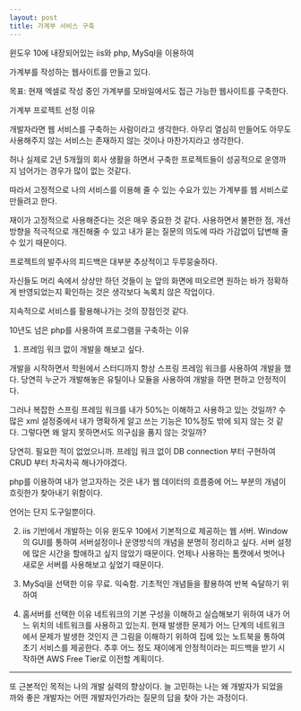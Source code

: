 ```yaml
---
layout: post
title: 가계부 서비스 구축
---
```


윈도우 10에 내장되어있는 iis와 php, MySql을 이용하여

가계부를 작성하는 웹사이트를 만들고 있다.

목표: 현재 엑셀로 작성 중인 가계부를 모바일에서도 접근 가능한 웹사이트를 구축한다.

가계부 프로젝트 선정 이유

개발자라면 웹 서비스를 구축하는 사람이라고 생각한다. 아무리 열심히 만들어도 아무도 사용해주지 않는 서비스는 존재하지 않는 것이나 마찬가지라고 생각한다.

허나 실제로 2년 5개월의 회사 생활을 하면서 구축한 프로젝트들이 성공적으로 운영까지 넘어가는 경우가 많이 없는 것같다.

따라서 고정적으로 나의 서비스를 이용해 줄 수 있는 수요가 있는 가계부를 웹 서비스로 만들려고 한다.

재이가 고정적으로 사용해준다는 것은 매우 중요한 것 같다.
사용하면서 불편한 점, 개선 방향을 적극적으로 개진해줄 수 있고 내가 묻는 질문의 의도에 따라 가감없이 답변해 줄 수 있기 때문이다.

프로젝트의 발주사의 피드백은 대부분 추상적이고 두루뭉술하다.

자신들도 머리 속에서 상상만 하던 것들이 눈 앞의 화면에 떠오르면 원하는 바가 정확하게 반영되었는지 확인하는 것은 생각보다 녹록치 않은 작업이다.

지속적으로 서비스를 활용해나가는 것의 장점인것 같다.


10년도 넘은 php를 사용하여 프로그램을 구축하는 이유
1. 프레임 워크 없이 개발을 해보고 싶다.

개발을 시작하면서 학원에서 스터디까지 항상 스프링 프레임 워크를 사용하여 개발을 했다.
당연히 누군가 개발해놓은 유틸이나 모듈을 사용하여 개발을 하면 편하고 안정적이다.

그러나 복잡한 스프링 프레임 워크를 내가 50%는 이해하고 사용하고 있는 것일까?
수많은 xml 설정중에서 내가 명확하게 알고 쓰는 기능은 10%정도 밖에 되지 않는 것 같다.
그렇다면 왜 알지 못하면서도 의구심을 품지 않는 것일까?

당연히. 필요한 적이 없었으니까.
프레임 워크 없이 DB connection 부터 구현하여 CRUD 부터 차곡차곡 해나가야겠다.

php를 이용하여 내가 얻고자하는 것은 내가 웹 데이터의 흐름중에 어느 부분의 개념이 흐릿한가 찾아내기 위함이다.

언어는 단지 도구일뿐이다.


2. iis 기반에서 개발하는 이유
윈도우 10에서 기본적으로 제공하는 웹 서버.
Window의 GUI를 통하여 서버설정이나 운영방식의 개념을 분명히 정리하고 싶다.
서버 설정에 많은 시간을 할애하고 싶지 않았기 때문이다.
언제나 사용하는 톰캣에서 벗어나 새로운 서버를 사용해보고 싶었기 때문이다.


3. MySql을 선택한 이유
무료. 익숙함. 기초적인 개념들을 활용하여 반복 숙달하기 위하여


4. 홈서버를 선택한 이유
네트워크의 기본 구성을 이해하고 실습해보기 위하여
내가 어느 위치의 네트워크를 사용하고 있는지.
현재 발생한 문제가 어느 단계의 네트워크에서 문제가 발생한 것인지
큰 그림을 이해하기 위하여 집에 있는 노트북을 통하여 초기 서비스를 제공한다.
추후 어느 정도 재이에게 안정적이라는 피드백을 받기 시작하면 AWS Free Tier로 이전할 계획이다.
*****

또 근본적인 목적는 나의 개발 실력의 향상이다.
늘 고민하는 나는 왜 개발자가 되었을 까와 좋은 개발자는 어떤 개발자인가라는 질문의 답을 찾아 가는 과정이다.
